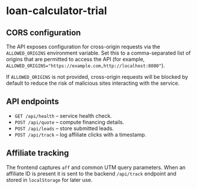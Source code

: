 # loan-calculator-trial

## CORS configuration

The API exposes configuration for cross-origin requests via the
`ALLOWED_ORIGINS` environment variable. Set this to a comma-separated list of
origins that are permitted to access the API (for example,
`ALLOWED_ORIGINS="https://example.com,http://localhost:8080"`).

If `ALLOWED_ORIGINS` is not provided, cross-origin requests will be blocked by
default to reduce the risk of malicious sites interacting with the service.

## API endpoints

- `GET /api/health` – service health check.
- `POST /api/quote` – compute financing details.
- `POST /api/leads` – store submitted leads.
- `POST /api/track` – log affiliate clicks with a timestamp.

## Affiliate tracking

The frontend captures `aff` and common UTM query parameters. When an affiliate ID
is present it is sent to the backend `/api/track` endpoint and stored in
`localStorage` for later use.

